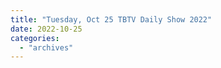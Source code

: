 ```yaml
---
title: "Tuesday, Oct 25 TBTV Daily Show 2022"
date: 2022-10-25
categories: 
  - "archives"
---
```



